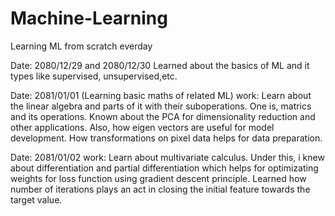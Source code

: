 # Machine-Learning
Learning ML from scratch everday

Date: 2080/12/29 and 2080/12/30
Learned about the basics of ML and it types like supervised, unsupervised,etc.


Date: 2081/01/01 (Learning basic maths of related ML)
work: Learn about the linear algebra and parts of it with their suboperations. One is, matrics and its operations. Known about the PCA for dimensionality reduction and other applications. Also, how eigen vectors are useful for model development. How transformations on pixel data helps for data preparation.

Date: 2081/01/02
work: Learn about multivariate calculus. Under this, i knew about differentiation and partial differentiation which helps for optimizating weights for loss function using gradient descent principle. Learned how number of iterations plays an act in closing the initial feature towards the target value.
